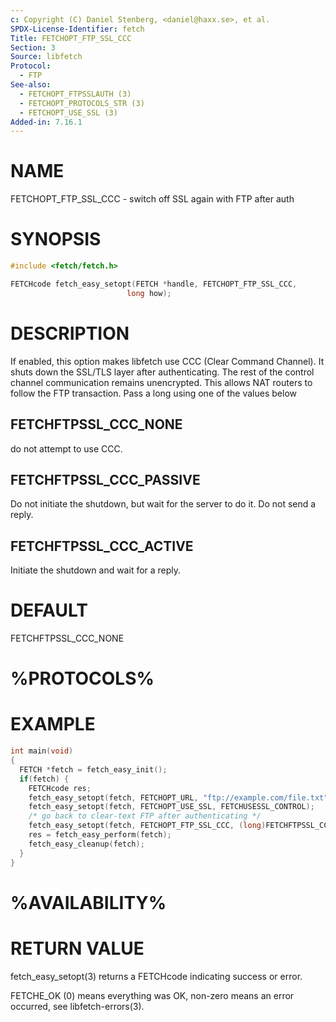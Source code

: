 ```yaml
---
c: Copyright (C) Daniel Stenberg, <daniel@haxx.se>, et al.
SPDX-License-Identifier: fetch
Title: FETCHOPT_FTP_SSL_CCC
Section: 3
Source: libfetch
Protocol:
  - FTP
See-also:
  - FETCHOPT_FTPSSLAUTH (3)
  - FETCHOPT_PROTOCOLS_STR (3)
  - FETCHOPT_USE_SSL (3)
Added-in: 7.16.1
---
```


# NAME

FETCHOPT_FTP_SSL_CCC - switch off SSL again with FTP after auth

# SYNOPSIS

~~~c
#include <fetch/fetch.h>

FETCHcode fetch_easy_setopt(FETCH *handle, FETCHOPT_FTP_SSL_CCC,
                          long how);
~~~

# DESCRIPTION

If enabled, this option makes libfetch use CCC (Clear Command Channel). It
shuts down the SSL/TLS layer after authenticating. The rest of the control
channel communication remains unencrypted. This allows NAT routers to follow
the FTP transaction. Pass a long using one of the values below

## FETCHFTPSSL_CCC_NONE

do not attempt to use CCC.

## FETCHFTPSSL_CCC_PASSIVE

Do not initiate the shutdown, but wait for the server to do it. Do not send a
reply.

## FETCHFTPSSL_CCC_ACTIVE

Initiate the shutdown and wait for a reply.

# DEFAULT

FETCHFTPSSL_CCC_NONE

# %PROTOCOLS%

# EXAMPLE

~~~c
int main(void)
{
  FETCH *fetch = fetch_easy_init();
  if(fetch) {
    FETCHcode res;
    fetch_easy_setopt(fetch, FETCHOPT_URL, "ftp://example.com/file.txt");
    fetch_easy_setopt(fetch, FETCHOPT_USE_SSL, FETCHUSESSL_CONTROL);
    /* go back to clear-text FTP after authenticating */
    fetch_easy_setopt(fetch, FETCHOPT_FTP_SSL_CCC, (long)FETCHFTPSSL_CCC_ACTIVE);
    res = fetch_easy_perform(fetch);
    fetch_easy_cleanup(fetch);
  }
}
~~~

# %AVAILABILITY%

# RETURN VALUE

fetch_easy_setopt(3) returns a FETCHcode indicating success or error.

FETCHE_OK (0) means everything was OK, non-zero means an error occurred, see
libfetch-errors(3).
